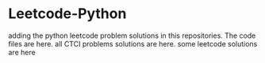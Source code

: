 # Leetcode-Python
adding the python leetcode problem solutions in this repositories. 
The code files are here.
all CTCI problems solutions are here.
some leetcode solutions are here








































































































































































































































































































































































































































































































































































































































































































































































































































































































































































































































































































































































